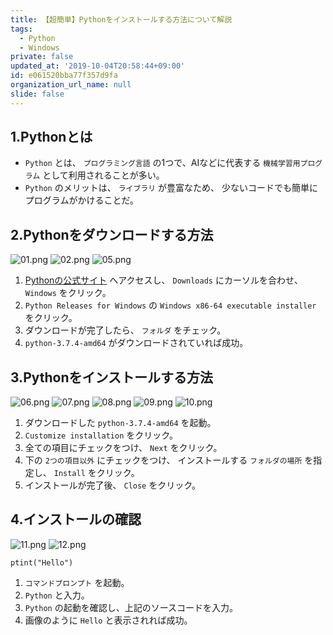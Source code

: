 ```yaml
---
title: 【超簡単】Pythonをインストールする方法について解説
tags:
  - Python
  - Windows
private: false
updated_at: '2019-10-04T20:58:44+09:00'
id: e061520bba77f357d9fa
organization_url_name: null
slide: false
---
```

## 1.Pythonとは
- `Python` とは、 `プログラミング言語` の1つで、AIなどに代表する `機械学習用プログラム` として利用されることが多い。
- `Python` のメリットは、 `ライブラリ` が豊富なため、
少ないコードでも簡単にプログラムがかけることだ。

## 2.Pythonをダウンロードする方法
![01.png](https://qiita-image-store.s3.ap-northeast-1.amazonaws.com/0/449867/56bee378-4f0c-ca50-b78c-1920b21f5a7a.png)
![02.png](https://qiita-image-store.s3.ap-northeast-1.amazonaws.com/0/449867/5f90f798-480b-6738-dcef-c0d7f7797241.png)
![05.png](https://qiita-image-store.s3.ap-northeast-1.amazonaws.com/0/449867/59c9e85a-19da-14c4-b49a-c00b976a17bc.png)

1. [Pythonの公式サイト](https://www.python.org/) へアクセスし、 `Downloads` にカーソルを合わせ、 `Windows` をクリック。
2. `Python Releases for Windows` の `Windows x86-64 executable installer` をクリック。
3. ダウンロードが完了したら、 `フォルダ` をチェック。
4. `python-3.7.4-amd64` がダウンロードされていれば成功。

## 3.Pythonをインストールする方法

![06.png](https://qiita-image-store.s3.ap-northeast-1.amazonaws.com/0/449867/01f17aa9-1f68-d278-8627-7d59babd4864.png)
![07.png](https://qiita-image-store.s3.ap-northeast-1.amazonaws.com/0/449867/1aa91794-7f14-5469-f0f1-d6fd8b566659.png)
![08.png](https://qiita-image-store.s3.ap-northeast-1.amazonaws.com/0/449867/0ff62734-82a1-6d17-0a3b-6608baec5c36.png)
![09.png](https://qiita-image-store.s3.ap-northeast-1.amazonaws.com/0/449867/28ca360c-e8e6-6cf1-41d1-618d061c0772.png)
![10.png](https://qiita-image-store.s3.ap-northeast-1.amazonaws.com/0/449867/8251ae69-2f1b-8a2c-d53d-ede337e06edc.png)

1. ダウンロードした `python-3.7.4-amd64` を起動。
2. `Customize installation` をクリック。
3. 全ての項目にチェックをつけ、 `Next` をクリック。
4. 下の `2つの項目以外` にチェックをつけ、 インストールする `フォルダの場所` を指定し、 `Install` をクリック。
5. インストールが完了後、 `Close` をクリック。

## 4.インストールの確認
![11.png](https://qiita-image-store.s3.ap-northeast-1.amazonaws.com/0/449867/4d885a42-7d2b-071d-93bf-edbd8208d212.png)
![12.png](https://qiita-image-store.s3.ap-northeast-1.amazonaws.com/0/449867/9c59eba0-5d7e-6da0-4a3f-ed4c64c5f8e3.png)

```python:テストソースコード
ptint("Hello")
```

1. `コマンドプロンプト` を起動。
2. `Python` と入力。
3. `Python` の起動を確認し、上記のソースコードを入力。
4. 画像のように `Hello` と表示されれば成功。


